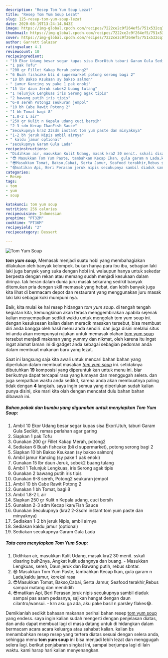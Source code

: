 ```yaml
---
description: "Resep Tom Yum Soup Lezat"
title: "Resep Tom Yum Soup Lezat"
slug: 125-resep-tom-yum-soup-lezat
date: 2020-08-19T13:24:14.843Z
image: https://img-global.cpcdn.com/recipes/7222ce2c9f264ef5/751x532cq70/tom-yum-soup-foto-resep-utama.jpg
thumbnail: https://img-global.cpcdn.com/recipes/7222ce2c9f264ef5/751x532cq70/tom-yum-soup-foto-resep-utama.jpg
cover: https://img-global.cpcdn.com/recipes/7222ce2c9f264ef5/751x532cq70/tom-yum-soup-foto-resep-utama.jpg
author: Garrett Salazar
ratingvalue: 4.1
reviewcount: 10
recipeingredient:
- "10 Ekor Udang besar segar kupas sisa EkorUtuh taburi Garam Gula Sedikit remas perlahan agar garing"
- "1 pak Tofu"
- "200 gr Fillet Kakap Merah potong2"
- "6 Buah fishcake bli d supermarket potong serong bagi 2"
- "10 bh Bakso Ksukaan sy bakso salmon"
- " jamur Kancing sy pake 1 pak enoki"
- "15 lbr daun Jeruk sobek2 buang tulang"
- "1 Telunjuk Lengkuas iris Serong agak tipis"
- "2 bawang putih iris tipis"
- "6-8 sereh Potong2 seukuran jempol"
- "10 bh Cabe Rawit Potong 2"
- "1 bh Tomat bagi 8"
- "1.8-2 L air"
- "250 gr Kulit n Kepala udang cuci bersih"
- "2-3 sdm Kecap IkanFish Sauce"
- "Secukupnya kra2 23sdm instant tom yum paste dan minyaknya"
- "1-2 bh jeruk Nipis ambil airnya"
- " kaldu jamur optional"
- "secukupnya Garam Gula Lada"
recipeinstructions:
- "Didihkan air, masukkan Kulit Udang, masak kra2 30 menit. sskali disaring buih2nya. Angkat kulit udangnya dan buang. Masukkan Lengkuas, sereh, Daun jeruk dan Bawang putih, rebus sbntar."
- "😎 Masukkan Tom Yum Paste, tambahkan Kecap Ikan, gula garam n Lada,kaldu jamur, koreksi rasa"
- "😎Masukkan Tomat, Bakso,Cabai, Serta Jamur, Seafood terakhir,Rebus sampai matang dan mendidih"
- "😎matikan Api, Beri Perasan jeruk nipis secukupnya sambil diaduk sampai pas asam pedasnya, sajikan hangat dengan daun cilantro/wansui. krn aku ga ada, aku pake basil n parsley flakes😂."
categories:
- Resep
tags:
- tom
- yum
- soup

katakunci: tom yum soup 
nutrition: 256 calories
recipecuisine: Indonesian
preptime: "PT32M"
cooktime: "PT36M"
recipeyield: "2"
recipecategory: Dessert

---
```



![Tom Yum Soup](https://img-global.cpcdn.com/recipes/7222ce2c9f264ef5/751x532cq70/tom-yum-soup-foto-resep-utama.jpg)

<b><i>tom yum soup</i></b>, Memasak menjadi suatu hobi yang membahagiakan dilakukan oleh banyak kelompok. bukan hanya para ibu ibu, sebagian laki laki juga banyak yang suka dengan hobi ini. walaupun hanya untuk sekedar berpesta dengan rekan atau memang sudah menjadi kesukaan dalam dirinya. tak heran dalam dunia juru masak sekarang sedikit banyak ditemukan pria dengan skill memasak yang hebat, dan lebih banyak juga kita lihat di bermacam depot dan restaurant yang menggunakan juru masak laki laki sebagai koki mumpuni nya.

Baik, kita mulai ke hal resep hidangan <i>tom yum soup</i>. di tengah tengah kegiatan kita, kemungkinan akan terasa menggembirakan apabila sejenak kalian menyempatkan sedikit waktu untuk mengolah tom yum soup ini. dengan kesuksesan kalian dalam meracik masakan tersebut, bisa membuat diri anda bangga oleh hasil menu anda sendiri. dan juga disini melalui situs ini anda akan mempunyai rujukan untuk memasak olahan <u>tom yum soup</u> tersebut menjadi makanan yang yummy dan nikmat, oleh karena itu ingat ingat alamat laman ini di gadget anda sebagai sebagian pedoman anda dalam membuat makanan baru yang lezat.




Saat ini langsung saja kita awali untuk mencari bahan bahan yang diperlukan dalam membuat masakan <u><i>tom yum soup</i></u> ini. setidaknya dibutuhkan <b>19</b> komposisi yang diperuntuk kan untuk menu ini. biar berikutnya dapat tercapai rasa yang lumayan dan menggugah selera. dan juga sempatkan waktu anda sedikit, karena anda akan membuatnya paling tidak dengan <b>4</b> langkah. saya ingin semua yang diperlukan sudah kalian punya disini, oke mari kita olah dengan mencatat dulu bahan bahan dibawah ini.

<!--inarticleads1-->

##### Bahan pokok dan bumbu yang digunakan untuk menyiapkan Tom Yum Soup:

1. Ambil 10 Ekor Udang besar segar kupas sisa Ekor/Utuh, taburi Garam Gula Sedikit, remas perlahan agar garing
1. Siapkan 1 pak Tofu
1. Gunakan 200 gr Fillet Kakap Merah, potong2
1. Sediakan 6 Buah fishcake (bli d supermarket), potong serong bagi 2
1. Siapkan 10 bh Bakso Ksukaan (sy bakso salmon)
1. Ambil  jamur Kancing (sy pake 1 pak enoki)
1. Gunakan 15 lbr daun Jeruk, sobek2 buang tulang
1. Ambil 1 Telunjuk Lengkuas, iris Serong agak tipis
1. Gunakan 2 bawang putih iris tipis
1. Gunakan 6-8 sereh, Potong2 seukuran jempol
1. Ambil 10 bh Cabe Rawit Potong 2
1. Gunakan 1 bh Tomat, bagi 8
1. Ambil 1.8-2 L air
1. Siapkan 250 gr Kulit n Kepala udang, cuci bersih
1. Gunakan 2-3 sdm Kecap Ikan/Fish Sauce
1. Gunakan Secukupnya (kra2 2-3sdm instant tom yum paste dan minyaknya)
1. Sediakan 1-2 bh jeruk Nipis, ambil airnya
1. Sediakan  kaldu jamur (optional)
1. Sediakan secukupnya Garam Gula Lada




<!--inarticleads2-->

##### Tata cara menyiapkan Tom Yum Soup:

1. Didihkan air, masukkan Kulit Udang, masak kra2 30 menit. sskali disaring buih2nya. Angkat kulit udangnya dan buang. - Masukkan Lengkuas, sereh, Daun jeruk dan Bawang putih, rebus sbntar.
1. 😎 Masukkan Tom Yum Paste, tambahkan Kecap Ikan, gula garam n Lada,kaldu jamur, koreksi rasa
1. 😎Masukkan Tomat, Bakso,Cabai, Serta Jamur, Seafood terakhir,Rebus sampai matang dan mendidih
1. 😎matikan Api, Beri Perasan jeruk nipis secukupnya sambil diaduk sampai pas asam pedasnya, sajikan hangat dengan daun cilantro/wansui. - krn aku ga ada, aku pake basil n parsley flakes😂.




Demikianlah sedikit bahasan makanan perihal bahan resep <u>tom yum soup</u> yang endess. saya ingin kalian sudah mengerti dengan penjelasan diatas, dan anda dapat membuat lagi di masa datang untuk di hidangkan dalam bermacam acara acara keluarga atau sahabat kalian. kalian bs menambahkan resep resep yang tertera diatas sesuai dengan selera anda, sehingga menu <b>tom yum soup</b> ini bisa menjadi lebih lezat dan menggugah selera lagi. berikut penjabaran singkat ini, sampai berjumpa lagi di lain waktu. kami harap hari kalian menyenangkan.
